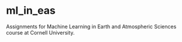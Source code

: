 # ml_in_eas
Assignments for Machine Learning in Earth and Atmospheric Sciences course at Cornell University. 
